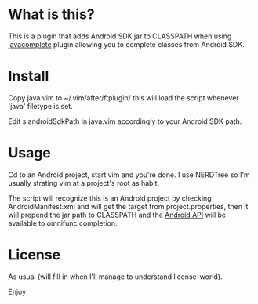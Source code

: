 # What is this?

This is a plugin that adds Android SDK jar to CLASSPATH when using [javacomplete](http://www.vim.org/scripts/script.php?script_id#1785) plugin allowing you to complete classes from Android SDK.


# Install

Copy java.vim to ~/.vim/after/ftplugin/ this will load the script whenever 'java' filetype is set.

Edit s:androidSdkPath in java.vim accordingly to your Android SDK path.


# Usage

Cd to an Android project, start vim and you're done. I use NERDTree so I'm usually strating vim at a project's root as habit.

The script will recognize this is an Android project by checking AndroidManifest.xml and will get the target from project.properties, then it will prepend the jar path to CLASSPATH and the [Android API](http://developer.android.com/reference/android/widget/package-summary.html) will be available to omnifunc completion.


# License

As usual (will fill in when I'll manage to understand license-world).



Enjoy
